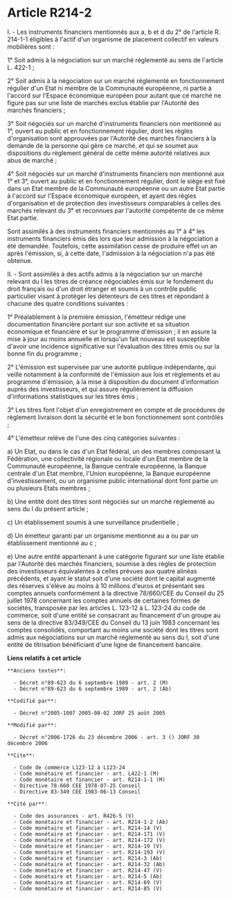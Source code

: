 # Article R214-2

I. - Les instruments financiers mentionnés aux a, b et d du 2° de l'article R. 214-1-1 éligibles à l'actif d'un organisme de
placement collectif en valeurs mobilières sont :

1° Soit admis à la négociation sur un marché réglementé au sens de l'article L. 422-1 ;

2° Soit admis à la négociation sur un marché réglementé en fonctionnement régulier d'un Etat ni membre de la Communauté
européenne, ni partie à l'accord sur l'Espace économique européen pour autant que ce marché ne figure pas sur une liste de
marchés exclus établie par l'Autorité des marchés financiers ;

3° Soit négociés sur un marché d'instruments financiers non mentionné au 1°, ouvert au public et en fonctionnement régulier,
dont les règles d'organisation sont approuvées par l'Autorité des marchés financiers à la demande de la personne qui gère ce
marché, et qui se soumet aux dispositions du règlement général de cette même autorité relatives aux abus de marché ;

4° Soit négociés sur un marché d'instruments financiers non mentionné aux 1° et 3°, ouvert au public et en fonctionnement
régulier, dont le siège est fixé dans un Etat membre de la Communauté européenne ou un autre Etat partie à l'accord sur
l'Espace économique européen, et ayant des règles d'organisation et de protection des investisseurs comparables à celles des
marchés relevant du 3° et reconnues par l'autorité compétente de ce même Etat partie.

Sont assimilés à des instruments financiers mentionnés au 1° à 4° les instruments financiers émis dès lors que leur admission
à la négociation a été demandée. Toutefois, cette assimilation cesse de produire effet un an après l'émission, si, à cette
date, l'admission à la négociation n'a pas été obtenue.

II. - Sont assimilés à des actifs admis à la négociation sur un marché relevant du I les titres de créance négociables émis
sur le fondement du droit français ou d'un droit étranger et soumis à un contrôle public particulier visant à protéger les
détenteurs de ces titres et répondant à chacune des quatre conditions suivantes :

1° Préalablement à la première émission, l'émetteur rédige une documentation financière portant sur son activité et sa
situation économique et financière et sur le programme d'émission ; il en assure la mise à jour au moins annuelle et
lorsqu'un fait nouveau est susceptible d'avoir une incidence significative sur l'évaluation des titres émis ou sur la bonne
fin du programme ;

2° L'émission est supervisée par une autorité publique indépendante, qui veille notamment à la conformité de l'émission aux
lois et règlements et au programme d'émission, à la mise à disposition du document d'information auprès des investisseurs, et
qui assure régulièrement la diffusion d'informations statistiques sur les titres émis ;

3° Les titres font l'objet d'un enregistrement en compte et de procédures de règlement livraison dont la sécurité et le bon
fonctionnement sont contrôlés ;

4° L'émetteur relève de l'une des cinq catégories suivantes :

a) Un Etat, ou dans le cas d'un Etat fédéral, un des membres composant la Fédération, une collectivité régionale ou locale
d'un Etat membre de la Communauté européenne, la Banque centrale européenne, la Banque centrale d'un Etat membre, l'Union
européenne, la Banque européenne d'investissement, ou un organisme public international dont font partie un ou plusieurs
Etats membres ;

b) Une entité dont des titres sont négociés sur un marché réglementé au sens du I du présent article ;

c) Un établissement soumis à une surveillance prudentielle ;

d) Un émetteur garanti par un organisme mentionné au a ou par un établissement mentionné au c ;

e) Une autre entité appartenant à une catégorie figurant sur une liste établie par l'Autorité des marchés financiers, soumise
à des règles de protection des investisseurs équivalentes à celles prévues aux quatre alinéas précédents, et ayant le statut
soit d'une société dont le capital augmenté des réserves s'élève au moins à 10 millions d'euros et présentant ses comptes
annuels conformément à la directive 78/660/CEE du Conseil du 25 juillet 1978 concernant les comptes annuels de certaines
formes de sociétés, transposée par les articles L. 123-12 à L. 123-24 du code de commerce, soit d'une entité se consacrant au
financement d'un groupe au sens de la directive 83/349/CEE du Conseil du 13 juin 1983 concernant les comptes consolidés,
comportant au moins une société dont les titres sont admis aux négociations sur un marché réglementé au sens du I, soit d'une
entité de titrisation bénéficiant d'une ligne de financement bancaire.

**Liens relatifs à cet article**

	**Anciens textes**:

	  - Décret n°89-623 du 6 septembre 1989 - art. 2 (M)
	  - Décret n°89-623 du 6 septembre 1989 - art. 2 (Ab)

	**Codifié par**:

	  - Décret n°2005-1007 2005-08-02 JORF 25 août 2005

	**Modifié par**:

	  - Décret n°2006-1726 du 23 décembre 2006 - art. 3 () JORF 30 décembre 2006

	**Cite**:

	  - Code de commerce L123-12 à L123-24
	  - Code monétaire et financier - art. L422-1 (M)
	  - Code monétaire et financier - art. R214-1-1 (M)
	  - Directive 78-660 CEE 1978-07-25 Conseil
	  - Directive 83-349 CEE 1983-06-13 Conseil

	**Cité par**:

	  - Code des assurances - art. R426-5 (V)
	  - Code monétaire et financier - art. R214-1-2 (Ab)
	  - Code monétaire et financier - art. R214-14 (V)
	  - Code monétaire et financier - art. R214-171 (V)
	  - Code monétaire et financier - art. R214-172 (V)
	  - Code monétaire et financier - art. R214-19 (V)
	  - Code monétaire et financier - art. R214-193 (V)
	  - Code monétaire et financier - art. R214-3 (Ab)
	  - Code monétaire et financier - art. R214-32 (Ab)
	  - Code monétaire et financier - art. R214-47 (V)
	  - Code monétaire et financier - art. R214-5 (Ab)
	  - Code monétaire et financier - art. R214-69 (V)
	  - Code monétaire et financier - art. R214-85 (V)
